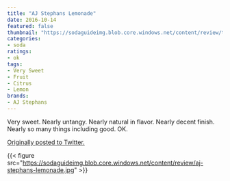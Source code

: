 ```yaml
---
title: "AJ Stephans Lemonade"
date: 2016-10-14
featured: false
thumbnail: "https://sodaguideimg.blob.core.windows.net/content/review/thumbs/aj-stephans-lemonade.jpg"
categories:
- soda
ratings:
- ok
tags:
- Very Sweet
- Fruit
- Citrus
- Lemon
brands:
- AJ Stephans
---
```


Very sweet. Nearly untangy. Nearly natural in flavor. Nearly decent finish. Nearly so many things including good. OK.

[Originally posted to Twitter.](https://twitter.com/Cavorter/status/786986947436646400)

{{< figure src="https://sodaguideimg.blob.core.windows.net/content/review/aj-stephans-lemonade.jpg" >}}


